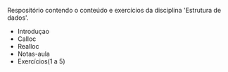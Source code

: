 Respositório contendo o conteúdo e exercícios da disciplina 'Estrutura de dados'.

- Introduçao
- Calloc
- Realloc
- Notas-aula
- Exercícios(1 a 5)